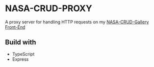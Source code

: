 # NASA-CRUD-PROXY

A proxy server for handling HTTP requests on my [NASA-CRUD-Gallery Front-End](https://github.com/Vroomfrondal/Nasa-CRUD-Gallery)

## Build with

- TypeScript
- Express
